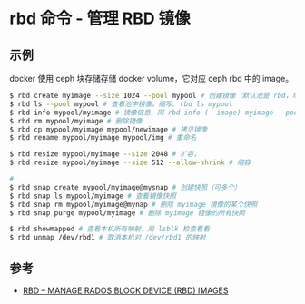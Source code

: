 # rbd 命令 - 管理 RBD 镜像

## 示例

docker 使用 ceph 块存储存储 docker volume，它对应 ceph rbd 中的 image。

```sh
$ rbd create myimage --size 1024 --pool mypool # 创建镜像（默认池是 rbd，单位：MB）
$ rbd ls --pool mypool # 查看池中镜像，缩写: rbd ls mypool
$ rbd info mypool/myimage # 镜像信息，同 rbd info (--image) myimage --pool mypool
$ rbd rm mypool/myimage # 删除镜像
$ rbd cp mypool/myimage mypool/newimage # 拷贝镜像
$ rbd rename mypool/myimage mypool/img # 重命名
```

```sh
$ rbd resize mypool/myimage --size 2048 # 扩容，
$ rbd resize mypool/myimage --size 512 --allow-shrink # 缩容
```

```sh
#
$ rbd snap create mypool/myimage@mysnap # 创建快照（可多个）
$ rbd snap ls mypool/myimage # 查看镜像快照
$ rbd snap rm mypool/myimage@mynap # 删除 myimage 镜像的某个快照
$ rbd snap purge mypool/myimage # 删除 myimage 镜像的所有快照
```

```sh
$ rbd showmapped # 查看本机所有映射，用 lsblk 检查看看
$ rbd unmap /dev/rbd1 # 取消本机对 /dev/rbd1 的映射
```

## 参考

* [RBD – MANAGE RADOS BLOCK DEVICE (RBD) IMAGES](http://docs.ceph.com/docs/master/man/8/rbd/)
